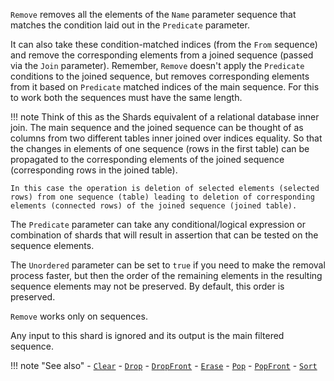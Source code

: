 `Remove` removes all the elements of the `Name` parameter sequence that matches the condition laid out in the `Predicate` parameter.

It can also take these condition-matched indices (from the `From` sequence) and remove the corresponding elements from a joined sequence (passed via the `Join` parameter). Remember, `Remove` doesn't apply the `Predicate` conditions to the joined sequence, but removes corresponding elements from it based on `Predicate` matched indices of the main sequence. For this to work both the sequences must have the same length.

!!! note
    Think of this as the Shards equivalent of a relational database inner join. The main sequence and the joined sequence can be thought of as columns from two different tables inner joined over indices equality. So that the changes in elements of one sequence (rows in the first table) can be propagated to the corresponding elements of the joined sequence (corresponding rows in the joined table).

    In this case the operation is deletion of selected elements (selected rows) from one sequence (table) leading to deletion of corresponding elements (connected rows) of the joined sequence (joined table).

The `Predicate` parameter can take any conditional/logical expression or combination of shards that will result in assertion that can be tested on the sequence elements.

The `Unordered` parameter can be set to `true` if you need to make the removal process faster, but then the order of the remaining elements in the resulting sequence elements may not be preserved. By default, this order is preserved.

`Remove` works only on sequences.

Any input to this shard is ignored and its output is the main filtered sequence.

!!! note "See also"
    - [`Clear`](../Clear)
    - [`Drop`](../Drop)
    - [`DropFront`](../DropFront)
    - [`Erase`](../Erase)
    - [`Pop`](../Pop)
    - [`PopFront`](../PopFront)
    - [`Sort`](../Sort)
